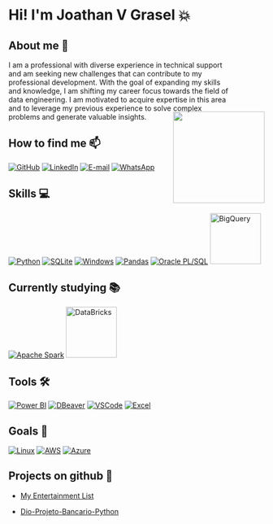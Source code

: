 # <span style="color: geen;">Hi! I'm Joathan V Grasel</span> 💥


## About me 🤵
<img align="right"  height="180" src="https://github.com/user-attachments/assets/74768beb-0658-4ebb-865d-56118a200a47" style="margin-left: -110px; margin-top: 100px;">

I am a professional with diverse experience in technical support and am seeking new challenges that can contribute to my professional development. With the goal of expanding my skills and knowledge, I am shifting my career focus towards the field of data engineering. I am motivated to acquire expertise in this area and to leverage my previous experience to solve complex problems and generate valuable insights.  



## How to find me 📫

[![GitHub](https://img.icons8.com/?size=100&id=u9R54eMKS8fw&format=png&color=000000)](https://github.com/jvgrasel/jvgrasel) [![LinkedIn](https://img.icons8.com/?size=100&id=13930&format=png&color=000000)](https://www.linkedin.com/in/jgrasel/) [![E-mail](https://img.icons8.com/?size=100&id=44829&format=png&color=000000)](mailto:joathan94@yahoo.com) [![WhatsApp](https://img.icons8.com/?size=100&id=30448&format=png&color=000000)](https://wa.me/555+051+985337571)


## Skills 💻

[![Python](https://img.icons8.com/?size=100&id=13441&format=png&color=000000)](https://www.python.org/) [![SQLite](https://img.icons8.com/?size=100&id=VMRAbKfEzssG&format=png&color=000000)](https://www.sqlite.org/) [![Windows](https://img.icons8.com/?size=100&id=YJfJ0JM5Imsj&format=png&color=000000)](https://www.microsoft.com/)  [![Pandas](https://img.icons8.com/?size=100&id=xSkewUSqtErH&format=png&color=000000)](https://pandas.pydata.org/) [![Oracle PL/SQL](https://img.icons8.com/?size=100&id=8ljTDYUEydbJ&format=png&color=000000)](https://www.oracle.com/br/database/technologies/appdev/plsql.html) <a href="https://cloud.google.com/bigquery">
  <img src="https://github.com/user-attachments/assets/758711ef-eada-47c8-9112-55a9a4cc3b25" alt="BigQuery" width="100" height="100">
</a>


 ## Currently studying 📚
 [![Apache Spark](https://img.icons8.com/?size=100&id=xgChbMh3wYDY&format=png&color=000000)](https://spark.apache.org/)  <a href="https://www.databricks.com">
  <img src="https://github.com/user-attachments/assets/6135fee2-520d-43f2-b80b-24e719ed71c4" alt="DataBricks" width="100" height="100">
</a> 




## Tools 🛠

[![Power BI](https://img.icons8.com/?size=100&id=qYfwpsRXEcpc&format=png&color=000000)](https://app.powerbi.com/) [![DBeaver](https://img.icons8.com/?size=100&id=kjaF4LlvyR6g&format=png&color=000000)](https://dbeaver.io/) [![VSCode](https://img.icons8.com/?size=100&id=iFPHC1KfnoxC&format=png&color=000000)](https://code.visualstudio.com/) [![Excel](https://img.icons8.com/?size=100&id=117561&format=png&color=000000)](https://www.microsoft.com/pt-br/microsoft-365/excel) 


## Goals 📌

[![Linux](https://img.icons8.com/?size=100&id=17842&format=png&color=000000)](https://www.linux.org/) [![AWS](https://img.icons8.com/?size=100&id=33039&format=png&color=000000)](https://aws.amazon.com/) [![Azure](https://img.icons8.com/?size=100&id=VLKafOkk3sBX&format=png&color=000000)](https://azure.microsoft.com/) 


## Projects on github 💼
- [My Entertainment List](https://github.com/jvgrasel/myentertainmentlist)

- [Dio-Projeto-Bancario-Python](https://github.com/jvgrasel/dio-sistema-bancario-python)



